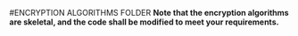 #ENCRYPTION ALGORITHMS FOLDER
**Note that the encryption algorithms are skeletal, and the code shall be modified to meet your requirements.**
